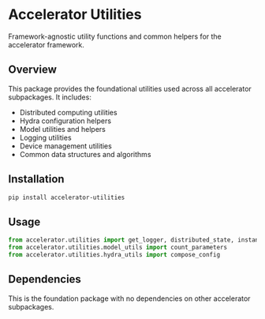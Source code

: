 # Accelerator Utilities

Framework-agnostic utility functions and common helpers for the accelerator framework.

## Overview

This package provides the foundational utilities used across all accelerator subpackages. It includes:

- Distributed computing utilities
- Hydra configuration helpers
- Model utilities and helpers
- Logging utilities
- Device management utilities
- Common data structures and algorithms

## Installation

```bash
pip install accelerator-utilities
```

## Usage

```python
from accelerator.utilities import get_logger, distributed_state, instantiate
from accelerator.utilities.model_utils import count_parameters
from accelerator.utilities.hydra_utils import compose_config
```

## Dependencies

This is the foundation package with no dependencies on other accelerator subpackages.